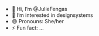 - 👋 Hi, I’m @JulieFengas
- 👀 I’m interested in designsystems
- 😄 Pronouns: She/her
- ⚡ Fun fact: ...

<!---
JulieFengas/JulieFengas is a ✨ special ✨ repository because its `README.md` (this file) appears on your GitHub profile.
You can click the Preview link to take a look at your changes.
--->
